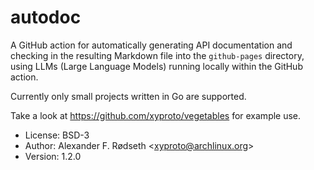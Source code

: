 # autodoc

A GitHub action for automatically generating API documentation and checking in the resulting Markdown file into the `github-pages` directory, using LLMs (Large Language Models) running locally within the GitHub action.

Currently only small projects written in Go are supported.

Take a look at https://github.com/xyproto/vegetables for example use.

* License: BSD-3
* Author: Alexander F. Rødseth &lt;xyproto@archlinux.org&gt;
* Version: 1.2.0
